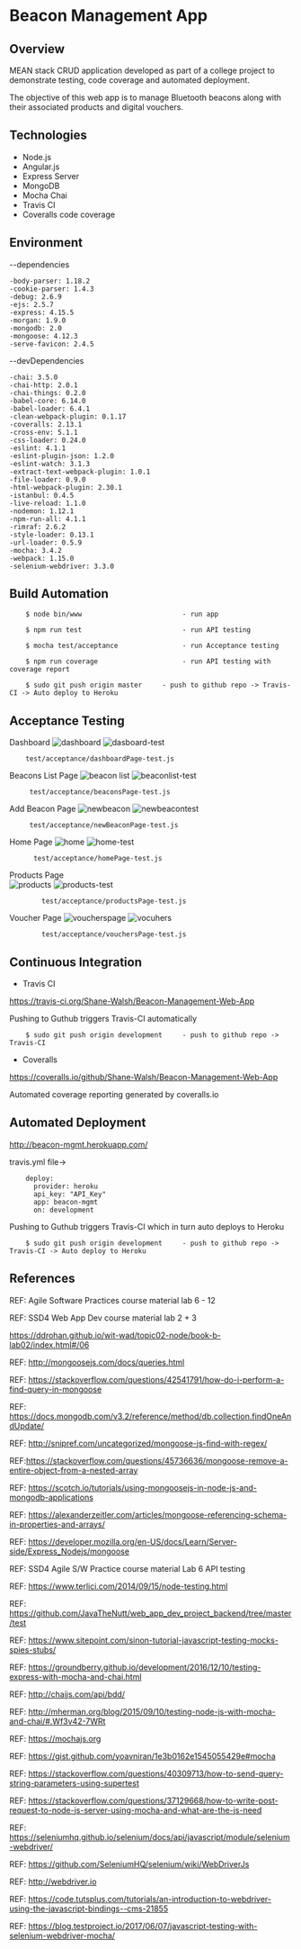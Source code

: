 # Beacon Management App

## Overview

MEAN stack CRUD application developed as part of a college project to demonstrate testing, code coverage and automated deployment.  

The objective of this web app is to manage Bluetooth beacons along with their 
associated products and digital vouchers.

## Technologies

* Node.js
* Angular.js
* Express Server
* MongoDB
* Mocha Chai
* Travis CI
* Coveralls code coverage

## Environment 
--dependencies


    -body-parser: 1.18.2
    -cookie-parser: 1.4.3
    -debug: 2.6.9
    -ejs: 2.5.7
    -express: 4.15.5
    -morgan: 1.9.0
    -mongodb: 2.0
    -mongoose: 4.12.3
    -serve-favicon: 2.4.5
  
 --devDependencies
  
  
    -chai: 3.5.0
    -chai-http: 2.0.1
    -chai-things: 0.2.0
    -babel-core: 6.14.0
    -babel-loader: 6.4.1
    -clean-webpack-plugin: 0.1.17
    -coveralls: 2.13.1
    -cross-env: 5.1.1
    -css-loader: 0.24.0
    -eslint: 4.1.1
    -eslint-plugin-json: 1.2.0
    -eslint-watch: 3.1.3
    -extract-text-webpack-plugin: 1.0.1
    -file-loader: 0.9.0
    -html-webpack-plugin: 2.30.1
    -istanbul: 0.4.5
    -live-reload: 1.1.0
    -nodemon: 1.12.1
    -npm-run-all: 4.1.1
    -rimraf: 2.6.2
    -style-loader: 0.13.1
    -url-loader: 0.5.9
    -mocha: 3.4.2
    -webpack: 1.15.0
    -selenium-webdriver: 3.3.0


## Build Automation 

        $ node bin/www                         - run app

        $ npm run test                         - run API testing

        $ mocha test/acceptance                - run Acceptance testing

        $ npm run coverage                     - run API testing with coverage report

        $ sudo git push origin master     - push to github repo -> Travis-CI -> Auto deploy to Heroku


## Acceptance Testing
Dashboard
![dashboard](https://user-images.githubusercontent.com/20372577/33910698-8f84f104-df87-11e7-940c-828aa1afe1d9.png)
![dasboard-test](https://user-images.githubusercontent.com/20372577/33910704-98ab5246-df87-11e7-9e7d-8ef845627c15.png)


        test/acceptance/dashboardPage-test.js
        
        
Beacons List Page
![beacon list](https://user-images.githubusercontent.com/20372577/33910710-9ec7d294-df87-11e7-9470-2038df7a9cb0.png)
![beaconlist-test](https://user-images.githubusercontent.com/20372577/33910725-a91b301a-df87-11e7-84f0-fb020753e306.png)


         test/acceptance/beaconsPage-test.js
         
Add Beacon Page
![newbeacon](https://user-images.githubusercontent.com/20372577/33910744-bbb6f466-df87-11e7-9dc5-c59524f850ba.png)
![newbeacontest](https://user-images.githubusercontent.com/20372577/33910754-c4968240-df87-11e7-92d6-064874353b4c.png)


         test/acceptance/newBeaconPage-test.js

Home Page
![home](https://user-images.githubusercontent.com/20372577/33910735-b092bfac-df87-11e7-88ba-8445f0d3a52a.png)
![home-test](https://user-images.githubusercontent.com/20372577/33910732-ae2953a2-df87-11e7-9ea4-b8c7d61b3187.png)


          test/acceptance/homePage-test.js
          
     
Products Page     
![products](https://user-images.githubusercontent.com/20372577/33910765-cb7f7cec-df87-11e7-8c3d-0055702ba40b.png)
![products-test](https://user-images.githubusercontent.com/20372577/33910761-c94fd426-df87-11e7-9251-ef17ae7f2b98.png)


            test/acceptance/productsPage-test.js

Voucher Page
![voucherspage](https://user-images.githubusercontent.com/20372577/33910810-e591381e-df87-11e7-802f-ee3077a0dbb6.png)
![vocuhers](https://user-images.githubusercontent.com/20372577/33910789-d544e3a2-df87-11e7-8db7-378296e65ce5.png)


            test/acceptance/vouchersPage-test.js
            
            
## Continuous Integration

- Travis CI


https://travis-ci.org/Shane-Walsh/Beacon-Management-Web-App


Pushing to Guthub triggers Travis-CI automatically


        $ sudo git push origin development     - push to github repo -> Travis-CI


- Coveralls 


https://coveralls.io/github/Shane-Walsh/Beacon-Management-Web-App



Automated coverage reporting generated by coveralls.io 



## Automated Deployment 

http://beacon-mgmt.herokuapp.com/



travis.yml file->


        deploy:
          provider: heroku
          api_key: "API_Key"
          app: beacon-mgmt
          on: development
  
  

Pushing to Guthub triggers Travis-CI which in turn auto deploys to Heroku 



        $ sudo git push origin development     - push to github repo -> Travis-CI -> Auto deploy to Heroku 



## References 

REF: Agile Software Practices course material lab 6 - 12


REF: SSD4 Web App Dev course material lab 2 + 3


https://ddrohan.github.io/wit-wad/topic02-node/book-b-lab02/index.html#/06


REF: http://mongoosejs.com/docs/queries.html


REF: https://stackoverflow.com/questions/42541791/how-do-i-perform-a-find-query-in-mongoose


REF: https://docs.mongodb.com/v3.2/reference/method/db.collection.findOneAndUpdate/


REF: http://snipref.com/uncategorized/mongoose-js-find-with-regex/


REF:https://stackoverflow.com/questions/45736636/mongoose-remove-a-entire-object-from-a-nested-array


REF: https://scotch.io/tutorials/using-mongoosejs-in-node-js-and-mongodb-applications


REF: https://alexanderzeitler.com/articles/mongoose-referencing-schema-in-properties-and-arrays/


REF: https://developer.mozilla.org/en-US/docs/Learn/Server-side/Express_Nodejs/mongoose


REF: SSD4 Agile S/W Practice course material Lab 6 API testing


REF: https://www.terlici.com/2014/09/15/node-testing.html


REF: https://github.com/JavaTheNutt/web_app_dev_project_backend/tree/master/test


REF: https://www.sitepoint.com/sinon-tutorial-javascript-testing-mocks-spies-stubs/


REF: https://groundberry.github.io/development/2016/12/10/testing-express-with-mocha-and-chai.html


REF: http://chaijs.com/api/bdd/


REF: http://mherman.org/blog/2015/09/10/testing-node-js-with-mocha-and-chai/#.Wf3v42-7WRt


REF: https://mochajs.org


REF: https://gist.github.com/yoavniran/1e3b0162e1545055429e#mocha


REF: https://stackoverflow.com/questions/40309713/how-to-send-query-string-parameters-using-supertest


REF: https://stackoverflow.com/questions/37129668/how-to-write-post-request-to-node-js-server-using-mocha-and-what-are-the-js-need


REF: https://seleniumhq.github.io/selenium/docs/api/javascript/module/selenium-webdriver/


REF: https://github.com/SeleniumHQ/selenium/wiki/WebDriverJs


REF: http://webdriver.io


REF: https://code.tutsplus.com/tutorials/an-introduction-to-webdriver-using-the-javascript-bindings--cms-21855


REF: https://blog.testproject.io/2017/06/07/javascript-testing-with-selenium-webdriver-mocha/
